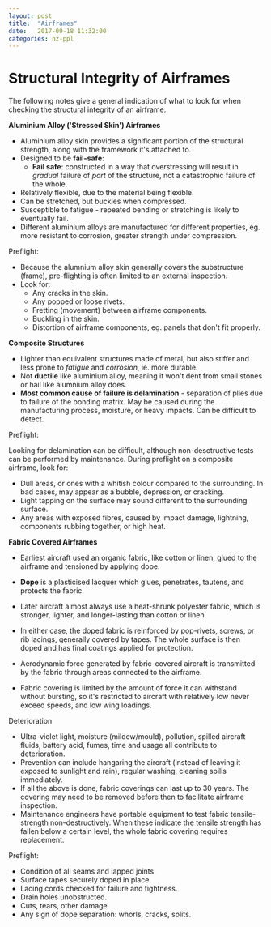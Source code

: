 ```yaml
---
layout: post
title:  "Airframes"
date:   2017-09-18 11:32:00
categories: nz-ppl
---
```


# Structural Integrity of Airframes

The following notes give a general indication of what to look for when
checking the structural integrity of an airframe.

**Aluminium Alloy ('Stressed Skin') Airframes**

 * Aluminium alloy skin provides a significant portion of the structural
   strength, along with the framework it's attached to.
 * Designed to be **fail-safe**:
    * **Fail safe**: constructed in a way that overstressing will result
      in *gradual* failure of *part* of the structure, not a catastrophic
      failure of the whole.
 * Relatively flexible, due to the material being flexible.
 * Can be stretched, but buckles when compressed.
 * Susceptible to fatigue - repeated bending or stretching is likely to
   eventually fail.
 * Different aluminium alloys are manufactured for different properties,
   eg. more resistant to corrosion, greater strength under compression.

Preflight:

 * Because the alumnium alloy skin generally covers the substructure
   (frame), pre-flighting is often limited to an external inspection.
 * Look for:
    * Any cracks in the skin.
    * Any popped or loose rivets.
    * Fretting (movement) between airframe components.
    * Buckling in the skin.
    * Distortion of airframe components, eg. panels that don't fit
      properly.


**Composite Structures**

 * Lighter than equivalent structures made of metal, but also stiffer
   and less prone to *fatigue* and *corrosion*, ie. more durable.
 * Not **ductile** like aluminium alloy, meaning it won't dent from
   small stones or hail like alumnium alloy does.
 * **Most common cause of failure is delamination** - separation of
   plies due to failure of the bonding matrix. May be caused during the
   manufacturing process, moisture, or heavy impacts. Can be difficult
   to detect.

Preflight:

Looking for delamination can be difficult, although non-desctructive
tests can be performed by maintenance. During preflight on a composite
airframe, look for:

 * Dull areas, or ones with a whitish colour compared to the surrounding.
   In bad cases, may appear as a bubble, depression, or cracking.
 * Light tapping on the surface may sound different to the surrounding
   surface.
 * Any areas with exposed fibres, caused by impact damage, lightning,
   components rubbing together, or high heat.


**Fabric Covered Airframes**

 * Earliest aircraft used an organic fabric, like cotton or linen, glued to
   the airframe and tensioned by applying dope.
 * **Dope** is a plasticised lacquer which glues, penetrates, tautens, and
   protects the fabric.
 * Later aircraft almost always use a heat-shrunk polyester fabric, which is
   stronger, lighter, and longer-lasting than cotton or linen.
 * In either case, the doped fabric is reinforced by pop-rivets, screws,
   or rib lacings, generally covered by tapes. The whole surface is then
   doped and has final coatings applied for protection.

 * Aerodynamic force generated by fabric-covered aircraft is transmitted by
   the fabric through areas connected to the airframe.
 * Fabric covering is limited by the amount of force it can withstand
   without bursting, so it's restricted to aircraft with relatively low
   never exceed speeds, and low wing loadings.

Deterioration

 * Ultra-violet light, moisture (mildew/mould), pollution, spilled aircraft
   fluids, battery acid, fumes, time and usage all contribute to deterioration.
 * Prevention can include hangaring the aircraft (instead of leaving it
   exposed to sunlight and rain), regular washing, cleaning spills
   immediately.
 * If all the above is done, fabric coverings can last up to 30 years. The
   covering may need to be removed before then to facilitate airframe inspection.
 * Maintenance engineers have portable equipment to test fabric tensile-strength
   non-destructively. When these indicate the tensile strength has fallen
   below a certain level, the whole fabric covering requires replacement.

Preflight:

 * Condition of all seams and lapped joints.
 * Surface tapes securely doped in place.
 * Lacing cords checked for failure and tightness.
 * Drain holes unobstructed.
 * Cuts, tears, other damage.
 * Any sign of dope separation: whorls, cracks, splits.
